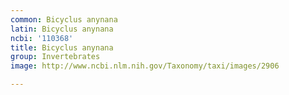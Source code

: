 ```yaml
---
common: Bicyclus anynana
latin: Bicyclus anynana
ncbi: '110368'
title: Bicyclus anynana
group: Invertebrates
image: http://www.ncbi.nlm.nih.gov/Taxonomy/taxi/images/2906

---
```

